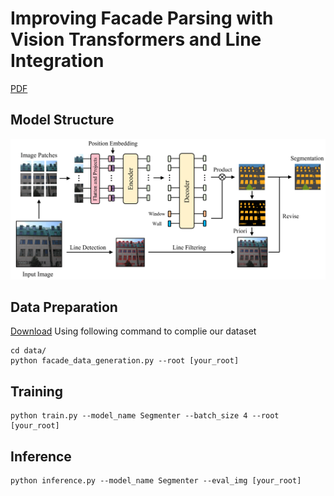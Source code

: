 # Improving Facade Parsing with Vision Transformers and Line Integration
[PDF](https://arxiv.org/pdf/2309.15523.pdf)

## Model Structure
![Structure Figure](figs/Figure_overview.png)

## Data Preparation
[Download](https://drive.google.com/file/d/1KWwRhjwuJHBh_sez2tvKlWjFXjXAe_CZ/view?usp=drive_link)
Using following command to complie our dataset
```
cd data/
python facade_data_generation.py --root [your_root]
```

## Training
```
python train.py --model_name Segmenter --batch_size 4 --root [your_root]
```

## Inference
```
python inference.py --model_name Segmenter --eval_img [your_root]
```
